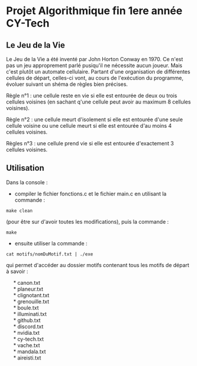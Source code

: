 # Projet Algorithmique fin 1ere année CY-Tech

## Le Jeu de la Vie

Le Jeu de la Vie a été inventé par John Horton Conway en 1970. Ce n'est pas un jeu approprement parlé pusiqu'il ne nécessite aucun joueur.
Mais c'est plutôt un automate cellulaire. Partant d'une organisation de différentes cellules de départ, celles-ci vont, au cours de l'exécution
du programme, évoluer suivant un shéma de règles bien précises.

Règle n°1 : une cellule reste en vie si elle est entourée de deux ou trois cellules voisines (en sachant q'une cellule peut avoir au maximum 8
cellules voisines).

Règle n°2 : une cellule meurt d'isolement si elle est entourée d'une seule cellule voisine ou une cellule meurt si elle est entourée d'au moins
4 cellules voisines.

Règles n°3 : une cellule prend vie si elle est entourée d'exactement 3 cellules voisines.

## Utilisation
  
Dans la console :    
- compiler le fichier fonctions.c et le fichier main.c en utilisant la commande :  
<pre><code>make clean</code></pre>  
(pour être sur d'avoir toutes les modifications), puis la commande :  
<pre><code>make</code></pre>  
- ensuite utiliser la commande :  
<pre><code>cat motifs/nomDuMotif.txt | ./exe</code></pre>  
qui permet d'accéder au dossier motifs contenant tous les motifs de départ à savoir :  

&nbsp;&nbsp;&nbsp;&nbsp; * canon.txt  
&nbsp;&nbsp;&nbsp;&nbsp; * planeur.txt  
&nbsp;&nbsp;&nbsp;&nbsp; * clignotant.txt  
&nbsp;&nbsp;&nbsp;&nbsp; * grenouille.txt  
&nbsp;&nbsp;&nbsp;&nbsp; * boule.txt  
&nbsp;&nbsp;&nbsp;&nbsp; * illuminati.txt  
&nbsp;&nbsp;&nbsp;&nbsp; * github.txt  
&nbsp;&nbsp;&nbsp;&nbsp; * discord.txt  
&nbsp;&nbsp;&nbsp;&nbsp; * nvidia.txt  
&nbsp;&nbsp;&nbsp;&nbsp; * cy-tech.txt  
&nbsp;&nbsp;&nbsp;&nbsp; * vache.txt  
&nbsp;&nbsp;&nbsp;&nbsp; * mandala.txt  
&nbsp;&nbsp;&nbsp;&nbsp; * aireisti.txt  
 

